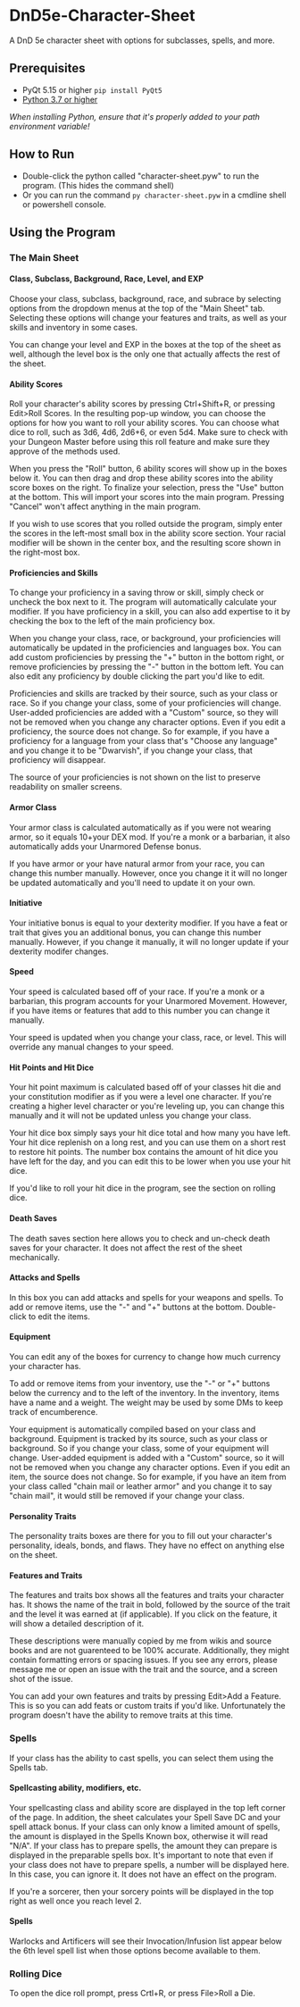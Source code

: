 # DnD5e-Character-Sheet

A DnD 5e character sheet with options for subclasses, spells, and more.

## Prerequisites

- PyQt 5.15 or higher `pip install PyQt5`
- [Python 3.7 or higher](https://www.python.org/downloads/)

*When installing Python, ensure that it's properly added to your path environment variable!*

## How to Run

- Double-click the python called "character-sheet.pyw" to run the program. (This hides the command shell)
-  Or you can run the command `py character-sheet.pyw` in a cmdline shell or powershell console.

## Using the Program

### The Main Sheet

#### Class, Subclass, Background, Race, Level, and EXP

Choose your class, subclass, background, race, and subrace by selecting options from the dropdown menus at the top of the "Main Sheet" tab. Selecting these options will change your features and traits, as well as your skills and inventory in some cases. 

You can change your level and EXP in the boxes at the top of the sheet as well, although the level box is the only one that actually affects the rest of the sheet. 

#### Ability Scores

Roll your character's ability scores by pressing Ctrl+Shift+R, or pressing Edit>Roll Scores. In the resulting pop-up window, you can choose the options for how you want to roll your ability scores. You can choose what dice to roll, such as 3d6, 4d6, 2d6+6, or even 5d4. Make sure to check with your Dungeon Master before using this roll feature and make sure they approve of the methods used. 

When you press the "Roll" button, 6 ability scores will show up in the boxes below it. You can then drag and drop these ability scores into the ability score boxes on the right. To finalize your selection, press the "Use" button at the bottom. This will import your scores into the main program. Pressing "Cancel" won't affect anything in the main program. 

If you wish to use scores that you rolled outside the program, simply enter the scores in the left-most small box in the ability score section. Your racial modifier will be shown in the center box, and the resulting score shown in the right-most box. 

#### Proficiencies and Skills

To change your proficiency in a saving throw or skill, simply check or uncheck the box next to it. The program will automatically calculate your modifier. If you have proficiency in a skill, you can also add expertise to it by checking the box to the left of the main proficiency box. 

When you change your class, race, or background, your proficiencies will automatically be updated in the proficiencies and languages box. You can add custom proficiencies by pressing the "+" button in the bottom right, or remove proficiencies by pressing the "-" button in the bottom left. You can also edit any proficiency by double clicking the part you'd like to edit. 

Proficiencies and skills are tracked by their source, such as your class or race. So if you change your class, some of your proficiencies will change. User-added proficiencies are added with a "Custom" source, so they will not be removed when you change any character options. Even if you edit a proficiency, the source does not change. So for example, if you have a proficiency for a language from your class that's "Choose any language" and you change it to be "Dwarvish", if you change your class, that proficiency will disappear. 

The source of your proficiencies is not shown on the list to preserve readability on smaller screens.

#### Armor Class

Your armor class is calculated automatically as if you were not wearing armor, so it equals 10+your DEX mod. If you're a monk or a barbarian, it also automatically adds your Unarmored Defense bonus. 

If you have armor or your have natural armor from your race, you can change this number manually. However, once you change it it will no longer be updated automatically and you'll need to update it on your own.

#### Initiative

Your initiative bonus is equal to your dexterity modifier. If you have a feat or trait that gives you an additional bonus, you can change this number manually. However, if you change it manually, it will no longer update if your dexterity modifer changes. 

#### Speed

Your speed is calculated based off of your race. If you're a monk or a barbarian, this program accounts for your Unarmored Movement. However, if you have items or features that add to this number you can change it manually. 

Your speed is updated when you change your class, race, or level. This will override any manual changes to your speed. 

#### Hit Points and Hit Dice

Your hit point maximum is calculated based off of your classes hit die and your constitution modifier as if you were a level one character. If you're creating a higher level character or you're leveling up, you can change this manually and it will not be updated unless you change your class. 

Your hit dice box simply says your hit dice total and how many you have left. Your hit dice replenish on a long rest, and you can use them on a short rest to restore hit points. The number box contains the amount of hit dice you have left for the day, and you can edit this to be lower when you use your hit dice. 

If you'd like to roll your hit dice in the program, see the section on rolling dice. 

#### Death Saves

The death saves section here allows you to check and un-check death saves for your character. It does not affect the rest of the sheet mechanically.

#### Attacks and Spells

In this box you can add attacks and spells for your weapons and spells. To add or remove items, use the "-" and "+" buttons at the bottom. Double-click to edit the items. 

#### Equipment

You can edit any of the boxes for currency to change how much currency your character has. 

To add or remove items from your inventory, use the "-" or "+" buttons below the currency and to the left of the inventory. In the inventory, items have a name and a weight. The weight may be used by some DMs to keep track of encumberence. 

Your equipment is automatically compiled based on your class and background. Equipment is tracked by its source, such as your class or background. So if you change your class, some of your equipment will change. User-added equipment is added with a "Custom" source, so it will not be removed when you change any character options. Even if you edit an item, the source does not change. So for example, if you have an item from your class called "chain mail or leather armor" and you change it to say "chain mail", it would still be removed if your change your class.

#### Personality Traits

The personality traits boxes are there for you to fill out your character's personality, ideals, bonds, and flaws. They have no effect on anything else on the sheet.

#### Features and Traits

The features and traits box shows all the features and traits your character has. It shows the name of the trait in bold, followed by the source of the trait and the level it was earned at (if applicable). If you click on the feature, it will show a detailed description of it. 

These descriptions were manually copied by me from wikis and source books and are not guarenteed to be 100% accurate. Additionally, they might contain formatting errors or spacing issues. If you see any errors, please message me or open an issue with the trait and the source, and a screen shot of the issue. 

You can add your own features and traits by pressing Edit>Add a Feature. This is so you can add feats or custom traits if you'd like. Unfortunately the program doesn't have the ability to remove traits at this time. 

### Spells

If your class has the ability to cast spells, you can select them using the Spells tab. 

#### Spellcasting ability, modifiers, etc.

Your spellcasting class and ability score are displayed in the top left corner of the page. In addition, the sheet calculates your Spell Save DC and your spell attack bonus. If your class can only know a limited amount of spells, the amount is displayed in the Spells Known box, otherwise it will read "N/A". If your class has to prepare spells, the amount they can prepare is displayed in the preparable spells box. It's important to note that even if your class does not have to prepare spells, a number will be displayed here. In this case, you can ignore it. It does not have an effect on the program.

If you're a sorcerer, then your sorcery points will be displayed in the top right as well once you reach level 2. 

#### Spells

Warlocks and Artificers will see their Invocation/Infusion list appear below the 6th level spell list when those options become available to them.

### Rolling Dice

To open the dice roll prompt, press Crtl+R, or press File>Roll a Die.
